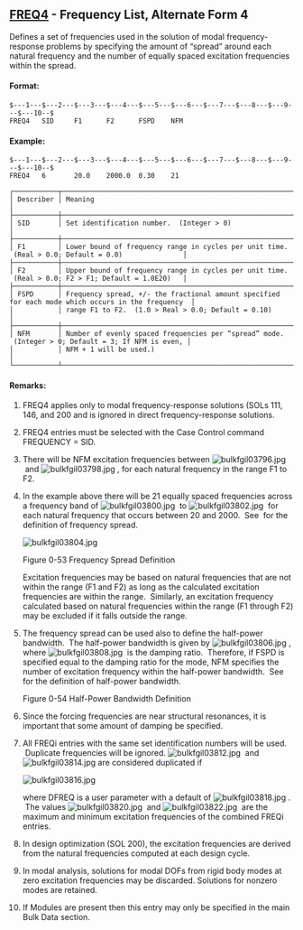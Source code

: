 ## [FREQ4](https://nexus.hexagon.com/documentationcenter/bundle/MSC_Nastran_2022.4/page/Nastran_Combined_Book/qrg/bulkfgil/TOC.FREQ4.xhtml) - Frequency List, Alternate Form 4

Defines a set of frequencies used in the solution of modal frequency-response problems by specifying the amount of “spread” around each natural frequency and the number of equally spaced excitation frequencies within the spread.

#### Format:

```nastran
$---1---$---2---$---3---$---4---$---5---$---6---$---7---$---8---$---9---$---10--$
FREQ4   SID     F1      F2      FSPD    NFM                                     
```

#### Example:

```nastran
$---1---$---2---$---3---$---4---$---5---$---6---$---7---$---8---$---9---$---10--$
FREQ4   6       20.0    2000.0  0.30    21                                      
```

```text
┌───────────┬────────────────────────────────────────────────────────────────────────────────────────────────────┐
│ Describer │ Meaning                                                                                            │
├───────────┼────────────────────────────────────────────────────────────────────────────────────────────────────┤
│ SID       │ Set identification number.  (Integer > 0)                                                          │
├───────────┼────────────────────────────────────────────────────────────────────────────────────────────────────┤
│ F1        │ Lower bound of frequency range in cycles per unit time.  (Real > 0.0; Default = 0.0)               │
├───────────┼────────────────────────────────────────────────────────────────────────────────────────────────────┤
│ F2        │ Upper bound of frequency range in cycles per unit time.  (Real > 0.0; F2 > F1; Default = 1.0E20)   │
├───────────┼────────────────────────────────────────────────────────────────────────────────────────────────────┤
│ FSPD      │ Frequency spread, +/- the fractional amount specified for each mode which occurs in the frequency  │
│           │ range F1 to F2.  (1.0 > Real > 0.0; Default = 0.10)                                                │
├───────────┼────────────────────────────────────────────────────────────────────────────────────────────────────┤
│ NFM       │ Number of evenly spaced frequencies per “spread” mode.  (Integer > 0; Default = 3; If NFM is even, │
│           │ NFM + 1 will be used.)                                                                             │
└───────────┴────────────────────────────────────────────────────────────────────────────────────────────────────┘
```

#### Remarks:

1. FREQ4 applies only to modal frequency-response solutions (SOLs 111, 146, and 200 and is ignored in direct frequency-response solutions.
2. FREQ4 entries must be selected with the Case Control command FREQUENCY = SID.
3. There will be NFM excitation frequencies between  ![bulkfgil03796.jpg](https://help-be.hexagonmi.com/bundle/MSC_Nastran_2022.4/page/Nastran_Combined_Book/qrg/bulkfgil/../../../assets/bulkfgil03796.jpg?_LANG=enus)  and  ![bulkfgil03798.jpg](https://help-be.hexagonmi.com/bundle/MSC_Nastran_2022.4/page/Nastran_Combined_Book/qrg/bulkfgil/../../../assets/bulkfgil03798.jpg?_LANG=enus) , for each natural frequency in the range F1 to F2.
4. In the example above there will be 21 equally spaced frequencies across a frequency band of  ![bulkfgil03800.jpg](https://help-be.hexagonmi.com/bundle/MSC_Nastran_2022.4/page/Nastran_Combined_Book/qrg/bulkfgil/../../../assets/bulkfgil03800.jpg?_LANG=enus)  to  ![bulkfgil03802.jpg](https://help-be.hexagonmi.com/bundle/MSC_Nastran_2022.4/page/Nastran_Combined_Book/qrg/bulkfgil/../../../assets/bulkfgil03802.jpg?_LANG=enus)  for each natural frequency that occurs between 20 and 2000.  See   for the definition of frequency spread.

     ![bulkfgil03804.jpg](https://help-be.hexagonmi.com/bundle/MSC_Nastran_2022.4/page/Nastran_Combined_Book/qrg/bulkfgil/../../../assets/bulkfgil03804.jpg?_LANG=enus)

     Figure 0-53 Frequency Spread Definition

     Excitation frequencies may be based on natural frequencies that are not within the range (F1 and F2) as long as the calculated excitation frequencies are within the range.  Similarly, an excitation frequency calculated based on natural frequencies within the range (F1 through F2) may be excluded if it falls outside the range.

5. The frequency spread can be used also to define the half-power bandwidth.  The half-power bandwidth is given by  ![bulkfgil03806.jpg](https://help-be.hexagonmi.com/bundle/MSC_Nastran_2022.4/page/Nastran_Combined_Book/qrg/bulkfgil/../../../assets/bulkfgil03806.jpg?_LANG=enus) , where  ![bulkfgil03808.jpg](https://help-be.hexagonmi.com/bundle/MSC_Nastran_2022.4/page/Nastran_Combined_Book/qrg/bulkfgil/../../../assets/bulkfgil03808.jpg?_LANG=enus)  is the damping ratio.  Therefore, if FSPD is specified equal to the damping ratio for the mode, NFM specifies the number of excitation frequency within the half-power bandwidth.  See   for the definition of half-power bandwidth.

     Figure 0-54 Half-Power Bandwidth Definition

6. Since the forcing frequencies are near structural resonances, it is important that some amount of damping be specified.
7. All FREQi entries with the same set identification numbers will be used.  Duplicate frequencies will be ignored.  ![bulkfgil03812.jpg](https://help-be.hexagonmi.com/bundle/MSC_Nastran_2022.4/page/Nastran_Combined_Book/qrg/bulkfgil/../../../assets/bulkfgil03812.jpg?_LANG=enus)  and  ![bulkfgil03814.jpg](https://help-be.hexagonmi.com/bundle/MSC_Nastran_2022.4/page/Nastran_Combined_Book/qrg/bulkfgil/../../../assets/bulkfgil03814.jpg?_LANG=enus)  are considered duplicated if

     ![bulkfgil03816.jpg](https://help-be.hexagonmi.com/bundle/MSC_Nastran_2022.4/page/Nastran_Combined_Book/qrg/bulkfgil/../../../assets/bulkfgil03816.jpg?_LANG=enus)  

     where DFREQ is a user parameter with a default of  ![bulkfgil03818.jpg](https://help-be.hexagonmi.com/bundle/MSC_Nastran_2022.4/page/Nastran_Combined_Book/qrg/bulkfgil/../../../assets/bulkfgil03818.jpg?_LANG=enus) .  The values  ![bulkfgil03820.jpg](https://help-be.hexagonmi.com/bundle/MSC_Nastran_2022.4/page/Nastran_Combined_Book/qrg/bulkfgil/../../../assets/bulkfgil03820.jpg?_LANG=enus)  and  ![bulkfgil03822.jpg](https://help-be.hexagonmi.com/bundle/MSC_Nastran_2022.4/page/Nastran_Combined_Book/qrg/bulkfgil/../../../assets/bulkfgil03822.jpg?_LANG=enus)  are the maximum and minimum excitation frequencies of the combined FREQi entries.

8. In design optimization (SOL 200), the excitation frequencies are derived from the natural frequencies computed at each design cycle.
9. In modal analysis, solutions for modal DOFs from rigid body modes at zero excitation frequencies may be discarded. Solutions for nonzero modes are retained.
10. If Modules are present then this entry may only be specified in the main Bulk Data section.
